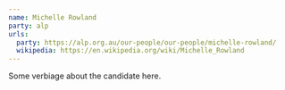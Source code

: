 ```yaml
---
name: Michelle Rowland
party: alp
urls:
  party: https://alp.org.au/our-people/our-people/michelle-rowland/
  wikipedia: https://en.wikipedia.org/wiki/Michelle_Rowland
---
```

Some verbiage about the candidate here.
